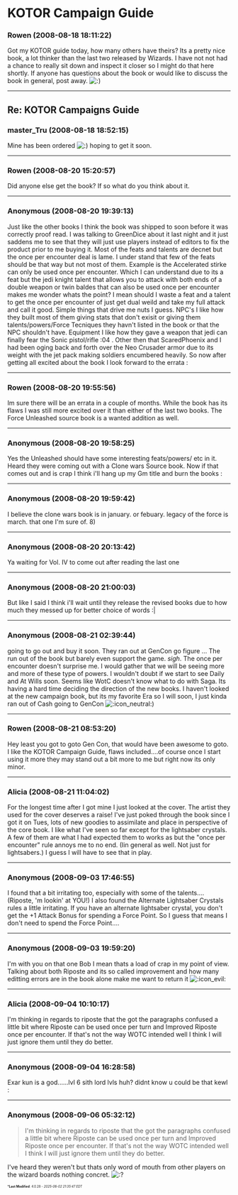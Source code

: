 # KOTOR Campaign Guide

### **Rowen** (2008-08-18 18:11:22)

Got my KOTOR guide today, how many others have theirs? Its a pretty nice book, a lot thinker than the last two released by Wizards. I have not not had a chance to really sit down and inspect it closer so I might do that here shortly. If anyone has questions about the book or would like to discuss the book in general, post away. <!-- s:) -->![:)](https://i.ibb.co/8LPNcWCM/icon-e-smile.gif)<!-- s:) -->

---

## Re: KOTOR Campaigns Guide

### **master_Tru** (2008-08-18 18:52:15)

Mine has been ordered <!-- s:) -->![:)](https://i.ibb.co/8LPNcWCM/icon-e-smile.gif)<!-- s:) --> hoping to get it soon.

---

### **Rowen** (2008-08-20 15:20:57)

Did anyone else get the book? If so what do you think about it.

---

### **Anonymous** (2008-08-20 19:39:13)

Just like the other books I think the book was shipped to soon before it was correctly proof read. I was talking to GreenDice about it last night and it just saddens me to see that they will just use players instead of editors to fix the product prior to me buying it.
Most of the feats and talents are decnet but the once per encounter deal is lame. I under stand that few of the feats should be that way but not most of them. Example is the Accelerated stirke can only be used once per encounter. Which I can understand due to its a feat but the jedi knight talent that allows you to attack with both ends of a double weapon or twin baldes that can also be used once per encounter makes me wonder whats the point? I mean should I waste a feat and a talent to get the once per encounter of just get dual weild and take my full attack and call it good. Simple things that drive me nuts I guess.
NPC's I like how they built most of them giving stats that don't exisit or giving them talents/powers/Force Tecniques they havn't listed in the book or that the NPC shouldn't have.
Equipment I like how they gave a weapon that jedi can finally fear the Sonic pistol/rifle :04 . Other then that ScaredPhoenix and I had been oging back and forth over the Neo Crusader armor due to its weight with the jet pack making soldiers encumbered heavily.
So now after getting all excited about the book I look forward to the errata :

---

### **Rowen** (2008-08-20 19:55:56)

Im sure there will be an errata in a couple of months. While the book has its flaws I was still more excited over it than either of the last two books. The Force Unleashed source book is a wanted addition as well.

---

### **Anonymous** (2008-08-20 19:58:25)

Yes the Unleashed should have some interesting feats/powers/ etc in it. Heard they were coming out with a Clone wars Source book. Now if that comes out and is crap I think i'll hang up my Gm title and burn the books :

---

### **Anonymous** (2008-08-20 19:59:42)

I believe the clone wars book is in january. or febuary.
legacy of the force is march. that one I'm sure of. 8)

---

### **Anonymous** (2008-08-20 20:13:42)

Ya waiting for Vol. IV to come out after reading the last one

---

### **Anonymous** (2008-08-20 21:00:03)

But like I said I think i'll wait until they release the revised books due to how much they messed up for better choice of words :|

---

### **Anonymous** (2008-08-21 02:39:44)

going to go out and buy it soon. They ran out at GenCon go figure ... The run out of the book but barely even support the game. *sigh*.
The once per encounter doesn't surprise me. I would gather that we will be seeing more and more of these type of powers. I wouldn't doubt if we start to see Daily and At Wills soon. Seems like WotC doesn't know what to do with Saga. Its having a hard time deciding the direction of the new books.
I haven't looked at the new campaign book, but its my favorite Era so I will soon, I just kinda ran out of Cash going to GenCon <!-- s:- -->![:icon_neutral:](https://i.ibb.co/zdkGtP3/icon-neutral.gif)<!-- s:- -->)

---

### **Rowen** (2008-08-21 08:53:20)

Hey least you got to goto Gen Con, that would have been awesome to goto.
I like the KOTOR Campaign Guide, flaws included....of course once I start using it more they may stand out a bit more to me but right now its only minor.

---

### **Alicia** (2008-08-21 11:04:02)

For the longest time after I got mine I just looked at the cover. The artist they used for the cover deserves a raise!
I've just poked through the book since I got it on Tues, lots of new goodies to assimilate and place in perspective of the core book. I like what I've seen so far except for the lightsaber crystals. A few of them are what I had expected them to works as but the "once per encounter" rule annoys me to no end. (Iin general as well. Not just for lightsabers.) I guess I will have to see that in play.

---

### **Anonymous** (2008-09-03 17:46:55)

I found that a bit irritating too, especially with some of the talents.... (Riposte, 'm lookin' at YOU!)
I also found the Alternate Lightsaber Crystals rules a little irritating. If you have an alternate lightsaber crystal, you don't get the +1 Attack Bonus for spending a Force Point. So I guess that means I don't need to spend the Force Point....

---

### **Anonymous** (2008-09-03 19:59:20)

I'm with you on that one Bob I mean thats a load of crap in my point of view. Talking about both Riposte and its so called improvement and how many editting errors are in the book alone make me want to return it <!-- s:evil: -->![:icon_evil:](https://i.ibb.co/C5wQfzF6/icon-evil.gif)<!-- s:evil: -->

---

### **Alicia** (2008-09-04 10:10:17)

I'm thinking in regards to riposte that the got the paragraphs confused a little bit where Riposte can be used once per turn and Improved Riposte once per encounter.
If that's not the way WOTC intended well I think I will just ignore them until they do better.

---

### **Anonymous** (2008-09-04 16:28:58)

Exar kun is a god......lvl 6 sith lord lvls huh? didnt know u could be that kewl :

---

### **Anonymous** (2008-09-06 05:32:12)

> I&#39;m thinking in regards to riposte that the got the paragraphs confused a little bit where Riposte can be used once per turn and Improved Riposte once per encounter.
> If that&#39;s not the way WOTC intended well I think I will just ignore them until they do better.

I've heard they weren't but thats only word of mouth from other players on the wizard boards nothing concret. <!-- s:? -->![:?](https://i.ibb.co/KcdH3QwT/icon-e-confused.gif)<!-- s:? -->



<span style="font-size: 0.5em;">***Last Modified**: 4.0.28 - *2025-06-02 21:35:47 EDT*</span>